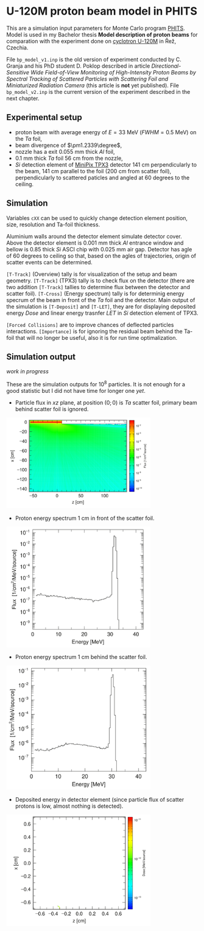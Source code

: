 # U-120M proton beam model in PHITS
This are a simulation input parameters for Monte Carlo program [PHITS](https://phits.jaea.go.jp/). Model is used in my Bachelor thesis **Model description of proton beams** for comparation with the experiment done on [cyclotron U-120M](https://www.ujf.cas.cz/en/departments/department-of-accelerators/cyclotron/) in Řež, Czechia. 

File `bp_model_v1.inp` is the old version of experiment conducted by C. Granja and his PhD student D. Poklop described in article *Directional-Sensitive Wide Field-of-View Monitoring of High-Intensity Proton Beams by Spectral Tracking of Scattered Particles with Scattering Foil and Miniaturized Radiation Camera* (this article is **not** yet published).  File `bp_model_v2.inp` is the current version of the experiment described in the next chapter. 

## Experimental setup
- proton beam with average energy of $E=33$ MeV ($FWHM = 0.5$ MeV) on the $Ta$ foil,
- beam divergence of $\pm1.2339\degree$,
- nozzle has a exit $0.055$ mm thick $Al$ foil, 
- $0.1$ mm thick $Ta$ foil $56$ cm from the nozzle, 
- $Si$ detection element of [MiniPix TPX3](https://advacam.com/camera/minipix-tpx3/) detector $141$ cm perpendicularly to the beam, $141$ cm parallel to the foil ($200$ cm from scatter foil), perpendicularly to scattered paticles and angled at $60$ degrees to the ceiling. 

## Simulation
Variables `cXX` can be used to quickly change detection element position, size, resolution and Ta-foil thickness. 

Aluminium walls around the detector element simulate detector cover. Above the detector element is $0.001$ mm thick $Al$ entrance window and bellow is $0.85$ thick $Si$ ASCI chip with $0.025$ mm air gap. Detector has agle of $60$ degrees to ceiling so that, based on the agles of trajectories, origin of scatter events can be determined. 

`[T-Track]` (Overview) tally is for visualization of the setup and beam geometry. `[T-Track]` (TPX3) tally is to check flux on the detector (there are two addition `[T-Track]` tallies to determine flux between the detector and scatter foil). `[T-Cross]` (Energy spectrum) tally is for determinig energy specrum of the beam in front of the $Ta$ foil and the detector. Main output of the simulation is `[T-Deposit]` and `[T-LET]`, they are for displaying deposited energy $Dose$ and linear energy trasnfer $LET$ in $Si$ detection element of TPX3. 

`[Forced Collisions]` are to improve chances of deflected particles interactions. `[Importance]` is for ignoring the residual beam behind the Ta-foil that will no longer be useful, also it is for run time optimalization. 

## Simulation output
*work in progress*

These are the simulation outputs for $10^{8}$ particles. It is not enough for a good statistic but I did not have time for longer one *yet*. 

- Particle flux in $xz$ plane, at position $(0;0)$ is $Ta$ scatter foil, primary beam behind scatter foil is ignored.
<img src="simulation_output/flux_all.png" width=75% height=75%>

- Proton energy spectrum $1$ cm in front of the scatter foil. 
<img src="simulation_output/spectrum_1.png" width=75% height=75%>

- Proton energy spectrum $1$ cm behind the scatter foil. 
<img src="simulation_output/spectrum_2.png" width=75% height=75%>

- Deposited energy in detector element (since particle flux of scatter protons is low, almost nothing is detected). 
<img src="simulation_output/deposit_1.png" width=75% height=75%>

